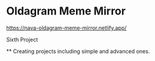 # Oldagram Meme Mirror

https://nava-oldagram-meme-mirror.netlify.app/

Sixth Project

** Creating projects including simple and advanced ones.
